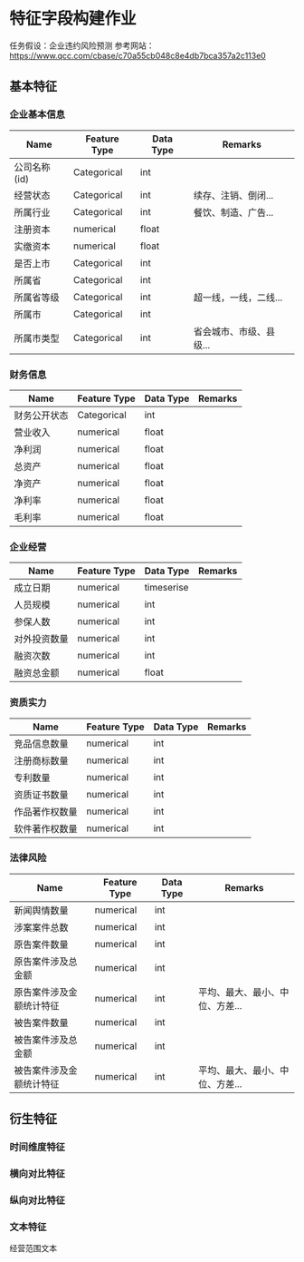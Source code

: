 # 特征字段构建作业

任务假设：企业违约风险预测
参考网站：https://www.qcc.com/cbase/c70a55cb048c8e4db7bca357a2c113e0

## 基本特征

### 企业基本信息

| Name | Feature Type | Data Type | Remarks |
|--|--|--|--|
|公司名称(id)|Categorical|int|
|经营状态|Categorical|int|续存、注销、倒闭...|
|所属行业|Categorical|int|餐饮、制造、广告...|
|注册资本|numerical|float||
|实缴资本|numerical|float||
|是否上市|Categorical|int||
|所属省|Categorical|int||
|所属省等级|Categorical|int|超一线，一线，二线...|
|所属市|Categorical|int||
|所属市类型|Categorical|int|省会城市、市级、县级...|

### 财务信息

| Name | Feature Type | Data Type | Remarks |
|--|--|--|--|
|财务公开状态|Categorical|int|
|营业收入|numerical|float||
|净利润|numerical|float||
|总资产|numerical|float||
|净资产|numerical|float||
|净利率|numerical|float||
|毛利率|numerical|float||

### 企业经营

|Name|Feature Type|Data Type|Remarks|
|--|--|--|--|
|成立日期|numerical|timeserise||
|人员规模|numerical|int||
|参保人数|numerical|int||
|对外投资数量|numerical|int|
|融资次数|numerical|int||
|融资总金额|numerical|float||

### 资质实力

|Name|Feature Type|Data Type|Remarks|
|--|--|--|--|
|竞品信息数量|numerical|int||
|注册商标数量|numerical|int||
|专利数量|numerical|int||
|资质证书数量|numerical|int||
|作品著作权数量|numerical|int||
|软件著作权数量|numerical|int||

### 法律风险

|Name|Feature Type|Data Type|Remarks|
|--|--|--|--|
|新闻舆情数量|numerical|int||
|涉案案件总数|numerical|int||
|原告案件数量|numerical|int||
|原告案件涉及总金额|numerical|int||
|原告案件涉及金额统计特征|numerical|int|平均、最大、最小、中位、方差...|
|被告案件数量|numerical|int||
|被告案件涉及总金额|numerical|int||
|被告案件涉及金额统计特征|numerical|int|平均、最大、最小、中位、方差...|

## 衍生特征

### 时间维度特征

### 横向对比特征

### 纵向对比特征


### 文本特征

经营范围文本
